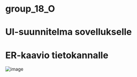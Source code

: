 
# group_18_O

# UI-suunnitelma sovellukselle

# ER-kaavio tietokannalle
![image](https://user-images.githubusercontent.com/87731856/228939596-4e49503c-e5e2-40d9-a43b-221d8cbfde50.png)
